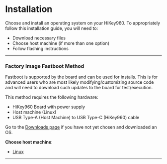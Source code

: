 # Installation

Choose and install an operating system on your HiKey960. To appropriately follow this installation guide, you will need to:

- Download necessary files
- Choose host machine (if more than one option)
- Follow flashing instructions

***

### Factory Image Fastboot Method

Fastboot is supported by the board and can be used for installs. This is for advanced users who are most likely modifying/customizing source code and will need to download such updates to the board for test/execution.

This method requires the following hardware:

- HiKey960 Board with power supply
- Host machine (Linux)
- USB Type-A (Host Machine) to USB Type-C (HiKey960) cable

Go to the [Downloads page](../Downloads/README.md) if you have not yet chosen and downloaded an OS.

**Choose host machine**:

- [Linux](LinuxFastboot.md)

***

